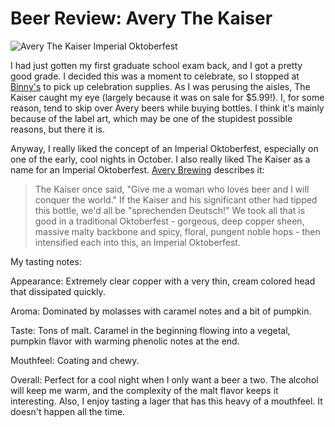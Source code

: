 Beer Review: Avery The Kaiser
=============================

![Avery The Kaiser Imperial Oktoberfest](http://www.yeastboundanddown.com/wp-content/uploads/2010/10/avery.png "avery")

I had just gotten my first graduate school exam back, and I got a pretty good grade. I decided this was a moment to celebrate, so I stopped at [Binny's](http://binnys.com "Binny's Beverage Depot") to pick up celebration supplies. As I was perusing the aisles, The Kaiser caught my eye (largely because it was on sale for $5.99!). I, for some reason, tend to skip over Avery beers while buying bottles. I think it's mainly because of the label art, which may be one of the stupidest possible reasons, but there it is.

Anyway, I really liked the concept of an Imperial Oktoberfest, especially on one of the early, cool nights in October. I also really liked The Kaiser as a name for an Imperial Oktoberfest. [Avery Brewing](http://www.averybrewing.com/ "Avery Brewing") describes it:

> The Kaiser once said, "Give me a woman who loves beer and I will conquer the world." If the Kaiser and his significant other had tipped this bottle, we'd all be "sprechenden Deutsch!" We took all that is good in a traditional Oktoberfest - gorgeous, deep copper sheen, massive malty backbone and spicy, floral, pungent noble hops - then intensified each into this, an Imperial Oktoberfest.

My tasting notes:

Appearance: Extremely clear copper with a very thin, cream colored head that dissipated quickly.

Aroma: Dominated by molasses with caramel notes and a bit of pumpkin.

Taste: Tons of malt. Caramel in the beginning flowing into a vegetal, pumpkin flavor with warming phenolic notes at the end.

Mouthfeel: Coating and chewy.

Overall: Perfect for a cool night when I only want a beer a two. The alcohol will keep me warm, and the complexity of the malt flavor keeps it interesting. Also, I enjoy tasting a lager that has this heavy of a mouthfeel. It doesn't happen all the time.